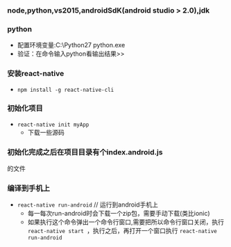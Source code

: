 ### node,python,vs2015,androidSdK(android studio > 2.0),jdk

### python
  - 配置环境变量:C:\Python27   python.exe
  - 验证：在命令输入python看输出结果>>

### 安装react-native
  - `npm install -g react-native-cli`

### 初始化项目
  - `react-native init myApp`
    + 下载一些源码

### 初始化完成之后在项目目录有个index.android.js
的文件

### 编译到手机上
  - `react-native run-android` // 运行到android手机上
    + 每一每次run-android时会下载一个zip包，需要手动下载(类比ionic)
    + 如果执行这个命令弹出一个命令行窗口,需要把所以命令行窗口关闭，执行`react-native start `，执行之后，再打开一个窗口执行 `react-native run-android`